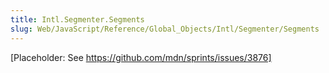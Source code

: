 ```yaml
---
title: Intl.Segmenter.Segments
slug: Web/JavaScript/Reference/Global_Objects/Intl/Segmenter/Segments
---
```

\[Placeholder: See https://github.com/mdn/sprints/issues/3876]
